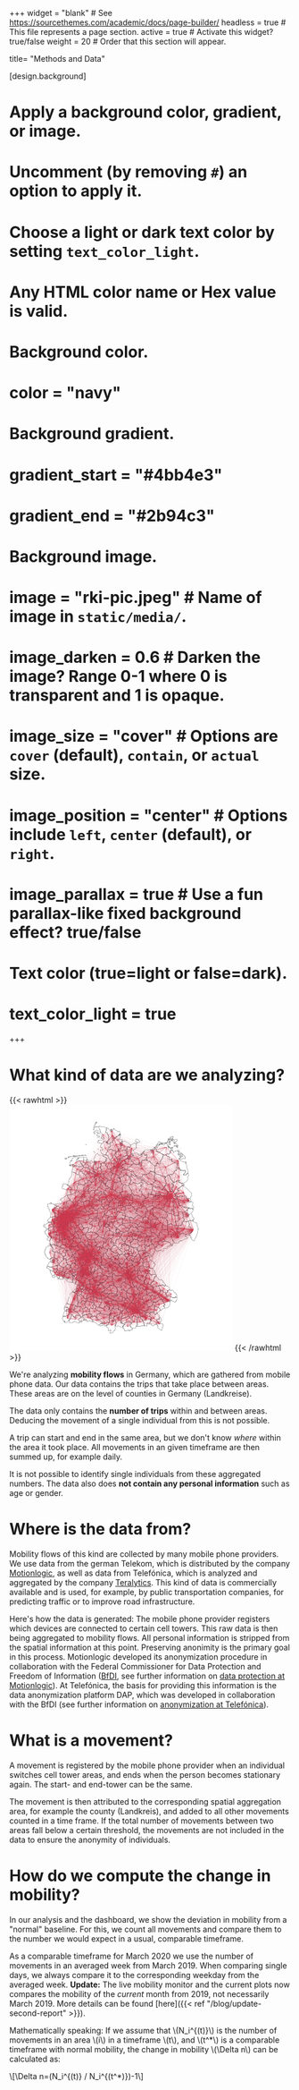 +++
widget = "blank"  # See https://sourcethemes.com/academic/docs/page-builder/
headless = true  # This file represents a page section.
active = true  # Activate this widget? true/false
weight = 20  # Order that this section will appear.

title= "Methods and Data"

[design.background]
  # Apply a background color, gradient, or image.
  #   Uncomment (by removing `#`) an option to apply it.
  #   Choose a light or dark text color by setting `text_color_light`.
  #   Any HTML color name or Hex value is valid.

  # Background color.
  # color = "navy"

  # Background gradient.
  # gradient_start = "#4bb4e3"
  # gradient_end = "#2b94c3"

  # Background image.
  # image = "rki-pic.jpeg"  # Name of image in `static/media/`.
  # image_darken = 0.6  # Darken the image? Range 0-1 where 0 is transparent and 1 is opaque.
  # image_size = "cover"  #  Options are `cover` (default), `contain`, or `actual` size.
  # image_position = "center"  # Options include `left`, `center` (default), or `right`.
  # image_parallax = true  # Use a fun parallax-like fixed background effect? true/false

  # Text color (true=light or false=dark).
  # text_color_light = true

+++

# What kind of data are we analyzing?

{{< rawhtml >}}
<img class="special-img-class" style="width:400px" src="network_teralytics.png" />
{{< /rawhtml >}}

We're analyzing **mobility flows** in Germany, which are gathered from mobile phone data. Our data contains the trips that take place between areas. These areas are on the level of counties in Germany (Landkreise).

The data only contains the **number of trips** within and between areas. Deducing the movement of a single individual from this is not possible.

A trip can start and end in the same area, but we don't know _where_ within the area it took place. All movements in an given timeframe are then summed up, for example daily.

It is not possible to identify single individuals from these aggregated numbers. The data also does **not contain any personal information** such as age or gender.

# Where is the data from?

Mobility flows of this kind are collected by many mobile phone providers. We use data from the german Telekom, which is distributed by the company [Motionlogic](https://motionlogic.de/motionlogic/), as well as data from Telefónica, which is analyzed and aggregated by the company [Teralytics](https://www.teralytics.net/). This kind of data is commercially available and is used, for example, by public transportation companies, for predicting traffic or to improve road infrastructure.

Here's how the data is generated: The mobile phone provider registers which devices are connected to certain cell towers. This raw data is then being aggregated to mobility flows. All personal information is stripped from the spatial information at this point. Preserving anonimity is the primary goal in this process. Motionlogic developed its anonymization procedure in collaboration with the Federal Commissioner for Data Protection and Freedom of Information ([BfDI](https://www.bfdi.bund.de/EN/Home/home_node.html), see further information on [data protection at Motionlogic](https://motionlogic.de/motionlogic/datenschutz-wird-bei-motionlogic-gross-geschrieben)). At Telefónica, the basis for providing this information is the data anonymization platform DAP, which was developed in collaboration with the BfDI (see further information on [anonymization at Telefónica](https://www.telefonica.de/dap.html)).

# What is a movement?

A movement is registered by the mobile phone provider when an individual switches cell tower areas, and ends when the person becomes stationary again. The start- and end-tower can be the same.

The movement is then attributed to the corresponding spatial aggregation area, for example the county (Landkreis), and added to all other movements counted in a time frame. If the total number of movements between two areas fall below a certain threshold, the movements are not included in the data to ensure the anonymity of individuals.

# How do we compute the change in mobility?

In our analysis and the dashboard, we show the deviation in mobility from a "normal" baseline. For this, we count all movements and compare them to the number we would expect in a usual, comparable timeframe.

As a comparable timeframe for March 2020 we use the number of movements in an averaged week from March 2019. When comparing single days, we always compare it to the corresponding weekday from the averaged week. **Update:** The live mobility monitor and the current plots now compares the mobility of the *current* month from 2019, not necessarily March 2019. More details can be found [here]({{< ref "/blog/update-second-report" >}}).

Mathematically speaking: If we assume that \\(N_i^{(t)}\\) is the number of movements in an area \\(i\\) in a timeframe \\(t\\), and \\(t^\*\\) is a comparable timeframe with normal mobility, the change in mobility \\(\Delta n\\) can be calculated as:

\\[\Delta n=(N_i^{(t)} / N_i^{(t^\*)})-1\\]
